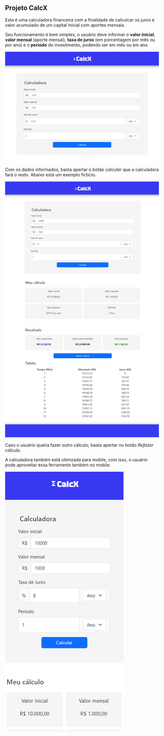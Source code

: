 ## Projeto CalcX

Esta é uma calculadora financeira com a finalidade de calculcar os juros e valor acumulado de um capital inicial com aportes mensais.

Seu funcionamento é bem simples, o usuário deve informar o **valor inicial**, **valor mensal** (aporte mensal), **taxa de juros** (em porcentagem por mês ou por ano) e o **periodo** do investimento, podendo ser em mês ou em ano.

![Alt text](./img/image-1.png)

Com os dados informados, basta apertar o botão *calcular* que a calculadora fará o resto. Abaixo está um exemplo fictício.

![Alt text](./img/image-2.png)

Caso o usuário queira fazer outro cálculo, basta apertar no botão *Refazer cálculo*.

A calculadora também está otimizada para mobile, com isso, o usuário pode aproveitar essa ferramente também no mobile.

![Alt text](./img/image-3.png)